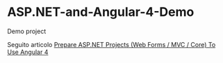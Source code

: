 # ASP.NET-and-Angular-4-Demo
Demo project

Seguito articolo [Prepare ASP.NET Projects (Web Forms / MVC / Core) To Use Angular 4](http://www.binaryintellect.net/articles/b7889ecf-1ac4-434a-ba19-a254fcc8deef.aspx)